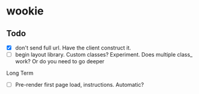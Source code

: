 # wookie

Todo
-----

- [x] don't send full url. Have the client construct it.
- [ ] begin layout library. Custom classes? Experiment. Does multiple class_ work? Or do you need to go deeper

Long Term
- [ ] Pre-render first page load, instructions. Automatic?
